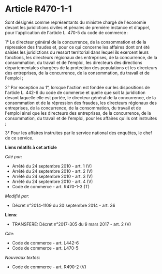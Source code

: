 # Article R470-1-1

Sont désignés comme représentants du ministre chargé de l'économie devant les juridictions civiles et pénales de première
instance et d'appel, pour l'application de l'article L. 470-5 du code de commerce : 

1° Le directeur général de la concurrence, de la consommation et de la répression des fraudes et, pour ce qui concerne les
affaires dont ont été saisies les juridictions du ressort territorial dans lequel ils exercent leurs fonctions, les
directeurs régionaux des entreprises, de la concurrence, de la consommation, du travail et de l'emploi, les directeurs des
directions départementales chargées de la protection des populations et les directeurs des entreprises, de la concurrence, de
la consommation, du travail et de l'emploi ; 

2° Par exception au 1°, lorsque l'action est fondée sur les dispositions de l'article L. 442-6 du code de commerce et quelle
que soit la juridiction devant laquelle elle est portée, le directeur général de la concurrence, de la consommation et de la
répression des fraudes, les directeurs régionaux des entreprises, de la concurrence, de la consommation, du travail et de
l'emploi ainsi que les directeurs des entreprises, de la concurrence, de la consommation, du travail et de l'emploi, pour les
affaires qu'ils ont instruites ; 

3° Pour les affaires instruites par le service national des enquêtes, le chef de ce service.

**Liens relatifs à cet article**

_Cité par_:

  - Arrêté du 24 septembre 2010 - art. 1 (V)
  - Arrêté du 24 septembre 2010 - art. 2 (V)
  - Arrêté du 24 septembre 2010 - art. 3 (V)
  - Arrêté du 24 septembre 2010 - art. 4 (V)
  - Code de commerce - art. R470-1-3 (T)

_Modifié par_:

  - Décret n°2014-1109 du 30 septembre 2014 - art. 36

**Liens**:

  - TRANSFERE: Décret n°2017-305 du 9 mars 2017 - art. 2 (V)

_Cite_:

  - Code de commerce - art. L442-6
  - Code de commerce - art. L470-5

_Nouveaux textes_:

  - Code de commerce - art. R490-2 (V)
